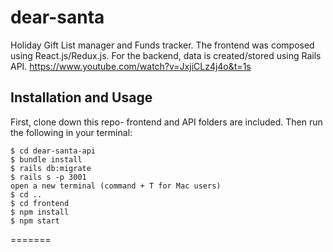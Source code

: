 # dear-santa
Holiday Gift List manager and Funds tracker. The frontend was composed using React.js/Redux.js. For the backend, data is created/stored using Rails API.
https://www.youtube.com/watch?v=JxjiCLz4j4o&t=1s

## Installation and Usage

First, clone down this repo- frontend and API folders are included. Then run the following in your terminal: 
    
    $ cd dear-santa-api
    $ bundle install
    $ rails db:migrate
    $ rails s -p 3001
    open a new terminal (command + T for Mac users)
    $ cd .. 
    $ cd frontend 
    $ npm install 
    $ npm start 


=======
